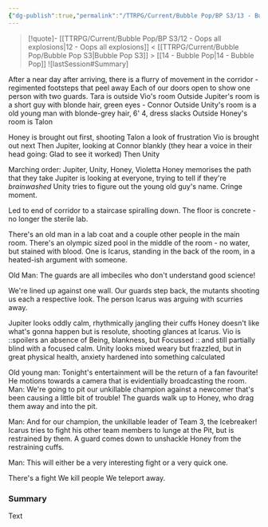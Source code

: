 ```yaml
---
{"dg-publish":true,"permalink":"/TTRPG/Current/Bubble Pop/BP S3/13 - Bubble Pop/"}
---
```


> [!quote]- [[TTRPG/Current/Bubble Pop/BP S3/12 - Oops all explosions\|12 - Oops all explosions]] < [[TTRPG/Current/Bubble Pop/Bubble Pop S3\|Bubble Pop S3]] > [[14 - Bubble Pop\|14 - Bubble Pop]]
> ![lastSession#Summary]


After a near day after arriving, there is a flurry of movement in the corridor - regimented footsteps that peel away
Each of our doors open to show one person with two guards.
Tara is outside Vio's room
Outside Jupiter's room is a short guy with blonde hair, green eyes - Connor
Outside Unity's room is a old young man with blonde-grey hair, 6' 4, dress slacks
Outside Honey's room is Talon

Honey is brought out first, shooting Talon a look of frustration
Vio is brought out next
Then Jupiter, looking at Connor blankly (they hear a voice in their head going: Glad to see it worked)
Then Unity

Marching order: Jupiter, Unity, Honey, Violetta
Honey memorises the path that they take
Jupiter is looking at everyone, trying to tell if they're _brainwashed_
Unity tries to figure out the young old guy's name. Cringe moment.

Led to end of corridor to a staircase spiralling down.
The floor is concrete - no longer the sterile lab.

There's an old man in a lab coat and a couple other people in the main room.
There's an olympic sized pool in the middle of the room - no water, but stained with blood.
One is Icarus, standing in the back of the room, in a heated-ish argument with someone.

Old Man: The guards are all imbeciles who don't understand good science!

We're lined up against one wall.
Our guards step back, the mutants shooting us each a respective look.
The person Icarus was arguing with scurries away.

Jupiter looks oddly calm, rhythmically jangling their cuffs
Honey doesn't like what's gonna happen but is resolute, shooting glances at Icarus.
Vio is ::spoilers an absence of Being, blankness, but Focussed :: and still partially blind with a focused calm.
Unity looks mixed weary but frazzled, but in great physical health, anxiety hardened into something calculated

Old young man: Tonight's entertainment will be the return of a fan favourite! 
He motions towards a camera that is evidentially broadcasting the room.
Man: We're going to pit our unkillable champion against a newcomer that's been causing a little bit of trouble!
The guards walk up to Honey, who drag them away and into the pit.

Man: And for our champion, the unkillable leader of Team 3, the Icebreaker!
Icarus tries to fight his other team members to lunge at the Pit, but is restrained by them.
A guard comes down to unshackle Honey from the restraining cuffs.

Man: This will either be a very interesting fight or a very quick one.

There's a fight
We kill people
We teleport away.

### Summary

Text